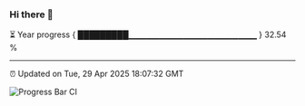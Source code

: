 ### Hi there 👋

⏳ Year progress { █████████▁▁▁▁▁▁▁▁▁▁▁▁▁▁▁▁▁▁▁▁▁ } 32.54 %

---

⏰ Updated on Tue, 29 Apr 2025 18:07:32 GMT

![Progress Bar CI](https://github.com/liununu/liununu/workflows/Progress%20Bar%20CI/badge.svg)
